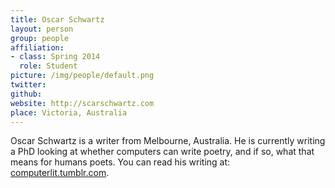 ```yaml
---
title: Oscar Schwartz
layout: person
group: people
affiliation:
- class: Spring 2014
  role: Student
picture: /img/people/default.png
twitter:
github:
website: http://scarschwartz.com
place: Victoria, Australia
---
```

Oscar Schwartz is a writer from Melbourne, Australia. He is currently writing a PhD looking at whether computers can write poetry, and if so, what that means for humans poets. You can read his writing at: [computerlit.tumblr.com](http://www.computerlit.tumblr.com).
